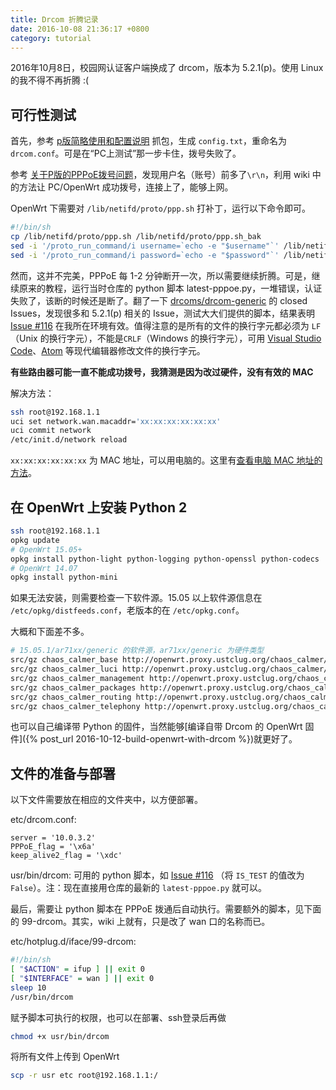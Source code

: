 ```yaml
---
title: Drcom 折腾记录
date: 2016-10-08 21:36:17 +0800
category: tutorial
---
```


2016年10月8日，校园网认证客户端换成了 drcom，版本为 5.2.1(p)。使用 Linux 的我不得不再折腾 :(

## 可行性测试

首先，参考 [p版简略使用和配置说明](https://github.com/drcoms/drcom-generic/wiki/p%E7%89%88%E7%AE%80%E7%95%A5%E4%BD%BF%E7%94%A8%E5%92%8C%E9%85%8D%E7%BD%AE%E8%AF%B4%E6%98%8E) 抓包，生成 `config.txt`，重命名为 `drcom.conf`。可是在“PC上测试”那一步卡住，拨号失败了。

参考 [关于P版的PPPoE拨号问题](https://github.com/drcoms/drcom-generic/wiki/%E5%85%B3%E4%BA%8EP%E7%89%88%E7%9A%84PPPoE%E6%8B%A8%E5%8F%B7%E9%97%AE%E9%A2%98)，发现用户名（账号）前多了`\r\n`，利用 wiki 中的方法让 PC/OpenWrt 成功拨号，连接上了，能够上网。

OpenWrt 下需要对 `/lib/netifd/proto/ppp.sh` 打补丁，运行以下命令即可。

```bash
#!/bin/sh
cp /lib/netifd/proto/ppp.sh /lib/netifd/proto/ppp.sh_bak
sed -i '/proto_run_command/i username=`echo -e "$username"`' /lib/netifd/proto/ppp.sh
sed -i '/proto_run_command/i password=`echo -e "$password"`' /lib/netifd/proto/ppp.sh
```

然而，这并不完美，PPPoE 每 1-2 分钟断开一次，所以需要继续折腾。可是，继续原来的教程，运行当时仓库的 python 脚本 latest-pppoe.py，一堆错误，认证失败了，该断的时候还是断了。翻了一下 [drcoms/drcom-generic](https://github.com/drcoms/drcom-generic) 的 closed Issues，发现很多和 5.2.1(p) 相关的 Issue，测试大大们提供的脚本，结果表明 [Issue #116](https://github.com/drcoms/drcom-generic/issues/116#issuecomment-250953770) 在我所在环境有效。值得注意的是所有的文件的换行字元都必须为 `LF`（Unix 的换行字元），不能是`CRLF`（Windows 的换行字元），可用 [Visual Studio Code](https://code.visualstudio.com/)、[Atom](https://atom.io/) 等现代编辑器修改文件的换行字元。

**有些路由器可能一直不能成功拨号，我猜测是因为改过硬件，没有有效的 MAC**

解决方法：

```bash
ssh root@192.168.1.1
uci set network.wan.macaddr='xx:xx:xx:xx:xx:xx'
uci commit network
/etc/init.d/network reload
```

`xx:xx:xx:xx:xx:xx` 为 MAC 地址，可以用电脑的。这里有[查看电脑 MAC 地址的方法](http://aruljohn.com/mac/D864C75EF1C6)。

## 在 OpenWrt 上安装 Python 2

```bash
ssh root@192.168.1.1
opkg update
# OpenWrt 15.05+
opkg install python-light python-logging python-openssl python-codecs
# OpenWrt 14.07
opkg install python-mini
```

如果无法安装，则需要检查一下软件源。15.05 以上软件源信息在 `/etc/opkg/distfeeds.conf`，老版本的在 `/etc/opkg.conf`。

大概和下面差不多。

```bash
# 15.05.1/ar71xx/generic 的软件源，ar71xx/generic 为硬件类型
src/gz chaos_calmer_base http://openwrt.proxy.ustclug.org/chaos_calmer/15.05.1/ar71xx/generic/packages/base
src/gz chaos_calmer_luci http://openwrt.proxy.ustclug.org/chaos_calmer/15.05.1/ar71xx/generic/packages/luci
src/gz chaos_calmer_management http://openwrt.proxy.ustclug.org/chaos_calmer/15.05.1/ar71xx/generic/packages/management
src/gz chaos_calmer_packages http://openwrt.proxy.ustclug.org/chaos_calmer/15.05.1/ar71xx/generic/packages/packages
src/gz chaos_calmer_routing http://openwrt.proxy.ustclug.org/chaos_calmer/15.05.1/ar71xx/generic/packages/routing
src/gz chaos_calmer_telephony http://openwrt.proxy.ustclug.org/chaos_calmer/15.05.1/ar71xx/generic/packages/telephony
```

也可以自己编译带 Python 的固件，当然能够[编译自带 Drcom 的 OpenWrt 固件]({% post_url 2016-10-12-build-openwrt-with-drcom %})就更好了。

## 文件的准备与部署

以下文件需要放在相应的文件夹中，以方便部署。

etc/drcom.conf:

```
server = '10.0.3.2'
PPPoE_flag = '\x6a'
keep_alive2_flag = '\xdc'
```

usr/bin/drcom: 可用的 python 脚本，如 [Issue #116](https://github.com/drcoms/drcom-generic/issues/116#issuecomment-250953770) （将 `IS_TEST` 的值改为 `False`）。注：现在直接用仓库的最新的 `latest-pppoe.py` 就可以。

最后，需要让 python 脚本在 PPPoE 拨通后自动执行。需要额外的脚本，见下面的 99-drcom。其实，wiki 上就有，只是改了 wan 口的名称而已。

etc/hotplug.d/iface/99-drcom:

```bash
#!/bin/sh
[ "$ACTION" = ifup ] || exit 0
[ "$INTERFACE" = wan ] || exit 0
sleep 10
/usr/bin/drcom
```

赋予脚本可执行的权限，也可以在部署、ssh登录后再做

```bash
chmod +x usr/bin/drcom
```

将所有文件上传到 OpenWrt

```bash
scp -r usr etc root@192.168.1.1:/
```

